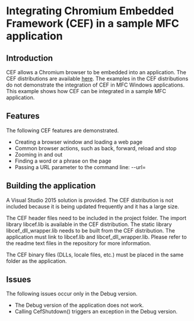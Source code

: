 Integrating Chromium Embedded Framework (CEF) in a sample MFC application
=========================================================================

## Introduction

CEF allows a Chromium browser to be embedded into an application.
The CEF distributions are available [here](http://opensource.spotify.com/cefbuilds/index.html).
The examples in the CEF distributions do not demonstrate the integration of CEF in MFC Windows applications.
This example shows how CEF can be integrated in a sample MFC application.

## Features

The following CEF features are demonstrated.

- Creating a browser window and loading a web page
- Common browser actions, such as back, forward, reload and stop
- Zooming in and out
- Finding a word or a phrase on the page
- Passing a URL parameter to the command line: --url=<URL>

## Building the application

A Visual Studio 2015 solution is provided.
The CEF distribution is not included because it is being updated frequently and it has a large size.

The CEF header files need to be included in the project folder.
The import library libcef.lib is available in the CEF distribution.
The static library libcef_dll_wrapper.lib needs to be built from the CEF distribution.
The application must link to libcef.lib and libcef_dll_wrapper.lib.
Please refer to the readme text files in the repository for more information.

The CEF binary files (DLLs, locale files, etc.) must be placed in the same folder as the application.

## Issues

The following issues occur only in the Debug version.

- The Debug version of the application does not work.
- Calling CefShutdown() triggers an exception in the Debug version.
